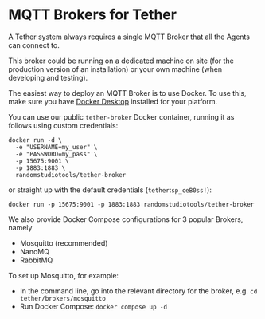 # MQTT Brokers for Tether

A Tether system always requires a single MQTT Broker that all the Agents can connect to.

This broker could be running on a dedicated machine on site (for the production version of an installation) or your own machine (when developing and testing).

The easiest way to deploy an MQTT Broker is to use Docker. To use this, make sure you have [Docker Desktop](https://www.docker.com/products/docker-desktop/) installed for your platform.

You can use our public `tether-broker` Docker container, running it as follows using custom credentials:

```
docker run -d \
  -e "USERNAME=my_user" \
  -e "PASSWORD=my_pass" \
  -p 15675:9001 \
  -p 1883:1883 \
  randomstudiotools/tether-broker
```

or straight up with the default credentials (`tether`:`sp_ceB0ss!`):

```
docker run -p 15675:9001 -p 1883:1883 randomstudiotools/tether-broker
```

We also provide Docker Compose configurations for 3 popular Brokers, namely

- Mosquitto (recommended)
- NanoMQ
- RabbitMQ

To set up Mosquitto, for example:

- In the command line, go into the relevant directory for the broker, e.g. `cd tether/brokers/mosquitto`
- Run Docker Compose: `docker compose up -d`
